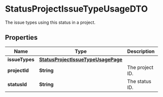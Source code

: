 

# StatusProjectIssueTypeUsageDTO

The issue types using this status in a project.

## Properties

| Name | Type | Description | Notes |
|------------ | ------------- | ------------- | -------------|
|**issueTypes** | [**StatusProjectIssueTypeUsagePage**](StatusProjectIssueTypeUsagePage.md) |  |  [optional] |
|**projectId** | **String** | The project ID. |  [optional] |
|**statusId** | **String** | The status ID. |  [optional] |



